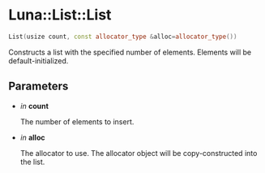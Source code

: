 # Luna::List::List

```c++
List(usize count, const allocator_type &alloc=allocator_type())
```

Constructs a list with the specified number of elements. Elements will be default-initialized. 



## Parameters
* *in* **count**

    The number of elements to insert. 

* *in* **alloc**

    The allocator to use. The allocator object will be copy-constructed into the list. 

